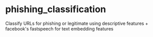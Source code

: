 # phishing_classification
Classify URLs for phishing or legitimate using descriptive features + facebook's fastspeech for text embedding features
